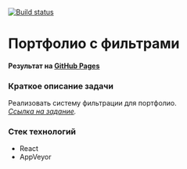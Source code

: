 [![Build status](https://ci.appveyor.com/api/projects/status/iw5hfpmk6x9warn3?svg=true)](https://ci.appveyor.com/project/elenakoch122/ra47-2-1-filter)
# Портфолио с фильтрами
#### Результат на [GitHub Pages](https://elenakoch122.github.io/ra47_2.1-filter/)  
### Краткое описание задачи 
Реализовать систему фильтрации для портфолио.  
*[Ссылка на задание](https://github.com/netology-code/ra16-homeworks/tree/ra-51/events-state/filter).*
### Стек технологий
- React
- AppVeyor
